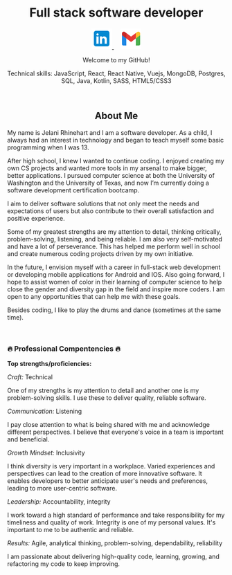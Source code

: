 <!-- ![Jchips banner](jchips-banner.gif) -->

<h1 align="center">Full stack software developer</h1>

<p align="center">
  <a href="https://www.linkedin.com/in/jelanirr/" target="_blank">
    <img src="./icons8-linkedin-48.png" />
  </a> &nbsp; &nbsp;
  <a href="mailto: jelanirr@gmail.com" target="_blank">
    <img src="./icons8-gmail-48.png" />
  </a>
</p>

<p align="center">Welcome to my GitHub!</p>

<p align="center">Technical skills: JavaScript, React, React Native, Vuejs, MongoDB, Postgres, SQL, Java, Kotlin, SASS, HTML5/CSS3</p><br>

<h2 align="center">About Me</h2>

My name is Jelani Rhinehart and I am a software developer. As a child, I always had an interest in technology and began to teach myself some basic programming when I was 13.

After high school, I knew I wanted to continue coding. I enjoyed creating my own CS projects and wanted more tools in my arsenal to make bigger, better applications. I pursued computer science at both the University of Washington and the University of Texas, and now I’m currently doing a software development certification bootcamp.

I aim to deliver software solutions that not only meet the needs and expectations of users but also contribute to their overall satisfaction and positive experience.

Some of my greatest strengths are my attention to detail, thinking critically, problem-solving, listening, and being reliable. I am also very self-motivated and have a lot of perseverance. This has helped me perform well in school and create numerous coding projects driven by my own initiative.

In the future, I envision myself with a career in full-stack web development or developing mobile applications for Android and IOS. Also going forward, I hope to assist women of color in their learning of computer science to help close the gender and diversity gap in the field and inspire more coders. I am open to any opportunities that can help me with these goals.

Besides coding, I like to play the drums and dance (sometimes at the same time).

<br>

### 🔥 Professional Compentencies 🔥

**Top strengths/proficiencies:**

*Craft:* Technical

One of my strengths is my attention to detail and another one is my problem-solving skills. I use these to deliver quality, reliable software.

*Communication:* Listening

I pay close attention to what is being shared with me and acknowledge different perspectives. I believe that everyone's voice in a team is important and beneficial.

*Growth Mindset:* Inclusivity

I think diversity is very important in a workplace. Varied experiences and perspectives can lead to the creation of more innovative software. It enables developers to better anticipate user's needs and preferences, leading to more user-centric software.

*Leadership:* Accountability, integrity

I work toward a high standard of performance and take responsibility for my timeliness and quality of work. Integrity is one of my personal values. It's important to me to be authentic and reliable.

*Results:* Agile, analytical thinking, problem-solving, dependability, reliability

I am passionate about delivering high-quality code, learning, growing, and refactoring my code to keep improving.
